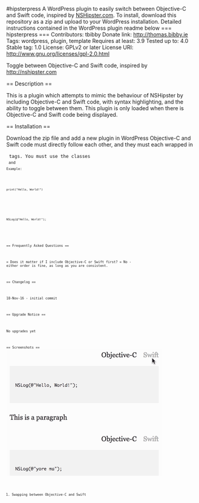 #hipsterpress
A WordPress plugin to easily switch between Objective-C and Swift code, inspired by [NSHipster.com](http://nshipster.com).
To install, download this repository as a zip and upload to your WordPress installation.
Detailed instructions contained in the WordPress plugin readme below
=== hipsterpress ===
Contributors: tbibby
Donate link: http://thomas.bibby.ie
Tags: wordpress, plugin, template
Requires at least: 3.9
Tested up to: 4.0
Stable tag: 1.0
License: GPLv2 or later
License URI: http://www.gnu.org/licenses/gpl-2.0.html

Toggle between Objective-C and Swift code, inspired by http://nshipster.com

== Description ==

This is a plugin which attempts to mimic the behaviour of NSHipster by including Objective-C and Swift code, with syntax highlighting, and the ability to toggle between them. This plugin is only loaded when there is Objective-C and Swift code being displayed.

== Installation ==

Download the zip file and add a new plugin in WordPress
Objective-C and Swift code must directly follow each other, and they must each wrapped in <pre><code> tags.
You must use the classes <code class="language-objc"> and <code class="language-swift">
Example:
<pre>
<code class="language-swift">
print("Hello, World!")
</code>
</pre>
<pre>
<code class="language-objc">
NSLog(@"Hello, World!");
</code>
</pre>


== Frequently Asked Questions ==

= Does it matter if I include Objective-C or Swift first? =
No - either order is fine, as long as you are consistent. 

== Changelog ==

18-Nov-16 - initial commit

== Upgrade Notice ==

No upgrades yet

== Screenshots ==
![plugin screenshot](screenshot-1.gif)
1. Swapping between Objective-C and Swift
